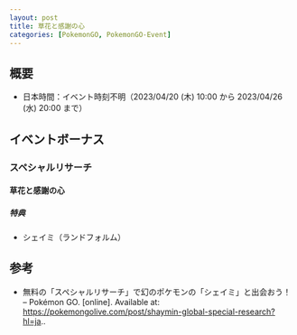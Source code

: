 ```yaml
---
layout: post
title: 草花と感謝の心
categories: [PokemonGO, PokemonGO-Event]
---
```


## 概要

- 日本時間：イベント時刻不明（2023/04/20 (木) 10:00 から 2023/04/26 (水) 20:00 まで）

## イベントボーナス

### スペシャルリサーチ

#### 草花と感謝の心

##### 特典

- シェイミ（ランドフォルム）

## 参考

- 無料の「スペシャルリサーチ」で幻のポケモンの「シェイミ」と出会おう！ – Pokémon GO. [online]. Available at: https://pokemongolive.com/post/shaymin-global-special-research?hl=ja..
